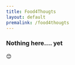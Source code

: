 ```yaml
---
title: Food4Thougts
layout: default
premalink: /food4thougts
---
```


### Nothing here.... yet 

:blush:
